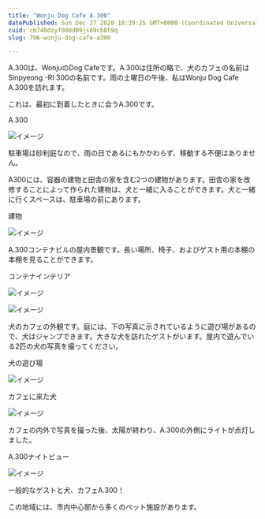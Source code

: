 ```yaml
---
title: "Wonju Dog Cafe A.300"
datePublished: Sun Dec 27 2020 18:39:25 GMT+0000 (Coordinated Universal Time)
cuid: cm740dzyf000d09js69cb8t9q
slug: 796-wonju-dog-cafe-a300

---
```



A.300は、WonjuのDog Cafeです。A.300は住所の略で、犬のカフェの名前はSinpyeong -RI 300の名前です。雨の土曜日の午後、私はWonju Dog Cafe A.300を訪れます。

これは、最初に到着したときに会うA.300です。

A.300

![イメージ](https://cdn.hashnode.com/res/hashnode/image/upload/v1739491589918/998fea04-873e-4658-8b69-f67e9e8fa40f.jpeg)

駐車場は砂利庭なので、雨の日であるにもかかわらず、移動する不便はありません。

A300には、容器の建物と田舎の家を含む2つの建物があります。田舎の家を改修することによって作られた建物は、犬と一緒に入ることができます。犬と一緒に行くスペースは、駐車場の前にあります。

建物

![イメージ](https://cdn.hashnode.com/res/hashnode/image/upload/v1739491591797/2d408417-ba43-4375-b9e0-4c56465a9eb9.jpeg)

A.300コンテナビルの屋内景観です。長い場所、椅子、およびゲスト用の本棚の本棚を見ることができます。

コンテナインテリア

![イメージ](https://cdn.hashnode.com/res/hashnode/image/upload/v1739491594169/6524784b-e594-4c4f-888c-441b4bf18578.jpeg)

![イメージ](https://cdn.hashnode.com/res/hashnode/image/upload/v1739491596487/6378d2a0-613f-4577-bc79-cc36b042b6d5.jpeg)

犬のカフェの外観です。庭には、下の写真に示されているように遊び場があるので、犬はジャンプできます。大きな犬を訪れたゲストがいます。屋内で遊んでいる2匹の犬の写真を撮ってください。

犬の遊び場

![イメージ](https://cdn.hashnode.com/res/hashnode/image/upload/v1739491598651/3783861e-3fe8-46f6-8cf9-0d9780a8d94a.jpeg)

カフェに来た犬

![イメージ](https://cdn.hashnode.com/res/hashnode/image/upload/v1739491600440/e10df825-853a-47d2-8d7c-14290e5d2b7d.jpeg)

カフェの内外で写真を撮った後、太陽が終わり、A.300の外側にライトが点灯しました。

A.300ナイトビュー

![イメージ](https://cdn.hashnode.com/res/hashnode/image/upload/v1739491602437/637f06b3-e06c-471c-882e-86891f9d0455.jpeg)

一般的なゲストと犬、カフェA.300！

この地域には、市内中心部から多くのペット施設があります。